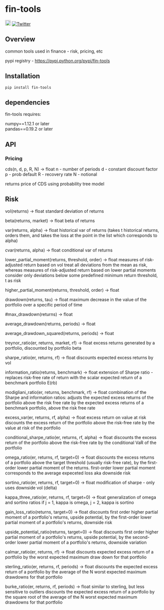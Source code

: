 # fin-tools  
<a href="https://badge.fury.io/py/fin-tools"><img src="https://badge.fury.io/py/fin-tools.svg" alt="PyPI version" height="18"></a>
[![Twitter](https://img.shields.io/twitter/url/https/pypi.python.org/pypi/fin-tools.svg?style=social)](https://twitter.com/intent/tweet?text=Wow:&url=https%3A%2F%2Fpypi.python.org%2Fpypi%2Ffin-tools)



Overview
--------
common tools used in finance - risk, pricing, etc

pypi registry - https://pypi.python.org/pypi/fin-tools


Installation
--------

```
pip install fin-tools
```

## dependencies

fin-tools requires:

numpy==1.12.1 or later   
pandas==0.19.2 or later


## API

### Pricing

cds(n, d, p, R, N) -> float
n - number of periods
d - constant discount factor
p - prob default
R - recovery rate
N - notional

returns price of CDS using probability tree model

## Risk 

vol(returns) -> float
standard deviation of returns


beta(returns, market) -> float
beta of returns

var(returns, alpha) -> float
historical var of returns (takes t historical returns, orders them, and takes the loss at the point in the list which corresponds to alpha)


cvar(returns, alpha) -> float
conditional var of returns

lower_partial_moment(returns, threshold, order) -> float
measures of risk-adjusted return based on vol treat all deviations from the mean as risk, whereas measures of risk-adjusted return based on lower partial moments consider only deviations below some predefined minimum return threshold, t as risk

higher_partial_moment(returns, threshold, order) -> float


drawdown(returns, tau) -> float
maximum decrease in the value of the portfolio over a specific period of time


#max_drawdown(returns) -> float


average_drawdown(returns, periods) -> float


average_drawdown_squared(returns, periods) -> float


treynor_ratio(er, returns, market, rf) -> float
excess returns generated by a portfolio, discounted by portfolio beta


sharpe_ratio(er, returns, rf) -> float
discounts expected excess returns by vol


information_ratio(returns, benchmark) -> float
extension of Sharpe ratio - replaces risk-free rate of return with the scalar expected return of a benchmark portfolio E(rb)


modigliani_ratio(er, returns, benchmark, rf) -> float
combination of the Sharpe and information ratios: adjusts the expected excess returns of the portfolio above the risk free rate by the expected excess returns of a benchmark portfolio, above the risk free rate


excess_var(er, returns, rf, alpha) -> float
excess return on value at risk discounts the excess return of the portfolio above the risk-free rate by the value at risk of the portfolio


conditional_sharpe_ratio(er, returns, rf, alpha) -> float
discounts the excess return of the portfolio above the risk-free rate by the conditional VaR of the portfolio


omega_ratio(er, returns, rf, target=0) -> float
discounts the excess returns of a portfolio above the target threshold
(usually risk-free rate), by the first-order lower partial moment of the returns. first-order lower partial moment corresponds to the average expeceted loss aka downside risk


sortino_ratio(er, returns, rf, target=0) -> float
modification of sharpe - only uses downside vol (delta)


kappa_three_ratio(er, returns, rf, target=0) -> float
generalization of omega and sortino ratios
if j = 1, kappa is omega, j = 2, kappa is sortino


gain_loss_ratio(returns, target=0) -> float
discounts first order higher partial moment of a portfolio's returns, upside potential, by the first-order lower partial moment of a portfolio's returns, downside risk


upside_potential_ratio(returns, target=0) -> float
discounts first order higher partial moment of a portfolio's returns, upside potential, by the second-order lower partial moment of a portfolio's returns, downside variation


calmar_ratio(er, returns, rf) -> float
discounts expected excess return of a portfolio by the worst expected maximum draw down for that portfolio


sterling_ratio(er, returns, rf, periods) -> float
discounts the expected excess return of a portfolio by the average of the N worst expected maximum drawdowns for that portfolio


burke_ratio(er, returns, rf, periods) -> float
similar to sterling, but less sensitive to outliers discounts the expected excess return of a portfolio by the square root of the average of the N worst expected maximum drawdowns for that portfolio
